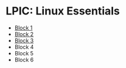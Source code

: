 # LPIC: Linux Essentials

- [Block 1](block-1.md)
- [Block 2](block-2.md)
- [Block 3](block-3.md)
- Block 4
- Block 5
- Block 6

